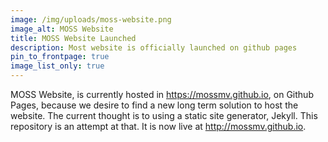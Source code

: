 ```yaml
---
image: /img/uploads/moss-website.png
image_alt: MOSS Website
title: MOSS Website Launched
description: Most website is officially launched on github pages
pin_to_frontpage: true
image_list_only: true
---
```

MOSS Website, is currently hosted in https://mossmv.github.io, on Github Pages, because we desire to find a new long term solution to host the website. The current thought is to using a static site generator, Jekyll. This repository is an attempt at that. It is now live at http://mossmv.github.io.
